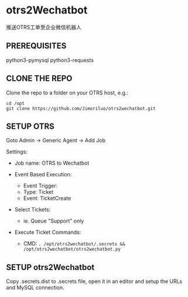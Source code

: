 # otrs2Wechatbot

推送OTRS工单至企业微信机器人

## PREREQUISITES

python3-pymysql 
python3-requests

## CLONE THE REPO

Clone the repo to a folder on your OTRS host, e.g.:
```
cd /opt
git clone https://github.com/Jimoriluo/otrs2wechatbot.git
```

## SETUP OTRS

Goto Admin -> Generic Agent -> Add Job

Settings:
* Job name: OTRS to Wechatbot

* Event Based Execution:
  * Event Trigger:
  * Type: Ticket
  * Event: TicketCreate

* Select Tickets:
  * ie. Queue "Support" only

* Execute Ticket Commands:
  * CMD: `. /opt/otrs2wechatbot/.secrets && /opt/otrs2wechatbot/otrs2wechatbot.py`


## SETUP otrs2Wechatbot

Copy .secrets.dist to .secrets file, open it in an editor and setup the URLs and MySQL connection.
